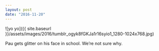 ```yaml
---
layout: post
date: "2016-11-20"
---
```


![yo yo]({{ site.baseurl }}/assets/images/2016/tumblr_ogyk8fGKJa1r16syio1_1280-1024x768.jpg)

Pau gets glitter on his face in school. We’re not sure why.
